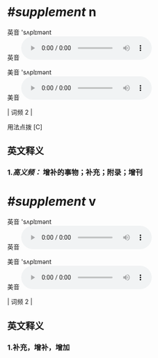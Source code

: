 # ***\#supplement*** n
英音 'sʌplɪmənt  
英音
<audio src="./media/supplement-B.aac" controls="controls"></audio>

美音 'sʌplɪmənt  
美音
<audio src="./media/supplement.aac" controls="controls"></audio>



| 词频 2 |  

用法点拨  [C]

英文释义
---
### 1.*高义频：* **增补的事物；补充；附录；增刊**  


# ***\#supplement*** v
英音 'sʌplɪmənt  
英音
<audio src="./media/supplement-B.aac" controls="controls"></audio>

美音 'sʌplɪmənt  
美音
<audio src="./media/supplement.aac" controls="controls"></audio>



| 词频 2 |  

英文释义
---
### 1.**补充，增补，增加**  


